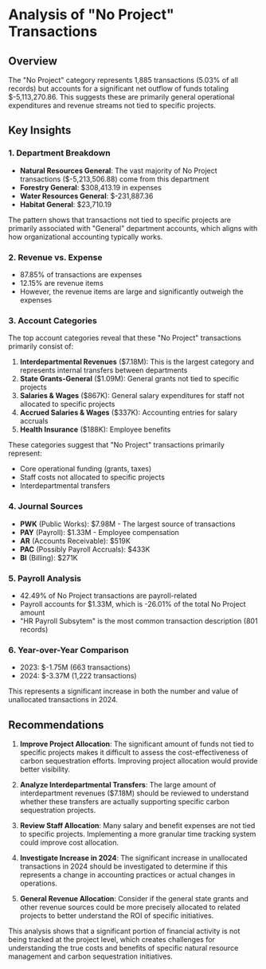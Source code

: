 # Analysis of "No Project" Transactions

## Overview
The "No Project" category represents 1,885 transactions (5.03% of all records) but accounts for a significant net outflow of funds totaling $-5,113,270.86. This suggests these are primarily general operational expenditures and revenue streams not tied to specific projects.

## Key Insights

### 1. Department Breakdown
- **Natural Resources General**: The vast majority of No Project transactions ($-5,213,506.88) come from this department 
- **Forestry General**: $308,413.19 in expenses
- **Water Resources General**: $-231,887.36
- **Habitat General**: $23,710.19

The pattern shows that transactions not tied to specific projects are primarily associated with "General" department accounts, which aligns with how organizational accounting typically works.

### 2. Revenue vs. Expense
- 87.85% of transactions are expenses
- 12.15% are revenue items
- However, the revenue items are large and significantly outweigh the expenses

### 3. Account Categories
The top account categories reveal that these "No Project" transactions primarily consist of:

1. **Interdepartmental Revenues** ($7.18M): This is the largest category and represents internal transfers between departments
2. **State Grants-General** ($1.09M): General grants not tied to specific projects
3. **Salaries & Wages** ($867K): General salary expenditures for staff not allocated to specific projects
4. **Accrued Salaries & Wages** ($337K): Accounting entries for salary accruals
5. **Health Insurance** ($188K): Employee benefits

These categories suggest that "No Project" transactions primarily represent:
- Core operational funding (grants, taxes)
- Staff costs not allocated to specific projects
- Interdepartmental transfers

### 4. Journal Sources
- **PWK** (Public Works): $7.98M - The largest source of transactions
- **PAY** (Payroll): $1.33M - Employee compensation
- **AR** (Accounts Receivable): $519K
- **PAC** (Possibly Payroll Accruals): $433K
- **BI** (Billing): $271K

### 5. Payroll Analysis
- 42.49% of No Project transactions are payroll-related
- Payroll accounts for $1.33M, which is -26.01% of the total No Project amount
- "HR Payroll Subsytem" is the most common transaction description (801 records)

### 6. Year-over-Year Comparison
- 2023: $-1.75M (663 transactions)
- 2024: $-3.37M (1,222 transactions)

This represents a significant increase in both the number and value of unallocated transactions in 2024.

## Recommendations

1. **Improve Project Allocation**: The significant amount of funds not tied to specific projects makes it difficult to assess the cost-effectiveness of carbon sequestration efforts. Improving project allocation would provide better visibility.

2. **Analyze Interdepartmental Transfers**: The large amount of interdepartment revenues ($7.18M) should be reviewed to understand whether these transfers are actually supporting specific carbon sequestration projects.

3. **Review Staff Allocation**: Many salary and benefit expenses are not tied to specific projects. Implementing a more granular time tracking system could improve cost allocation.

4. **Investigate Increase in 2024**: The significant increase in unallocated transactions in 2024 should be investigated to determine if this represents a change in accounting practices or actual changes in operations.

5. **General Revenue Allocation**: Consider if the general state grants and other revenue sources could be more precisely allocated to related projects to better understand the ROI of specific initiatives.

This analysis shows that a significant portion of financial activity is not being tracked at the project level, which creates challenges for understanding the true costs and benefits of specific natural resource management and carbon sequestration initiatives.